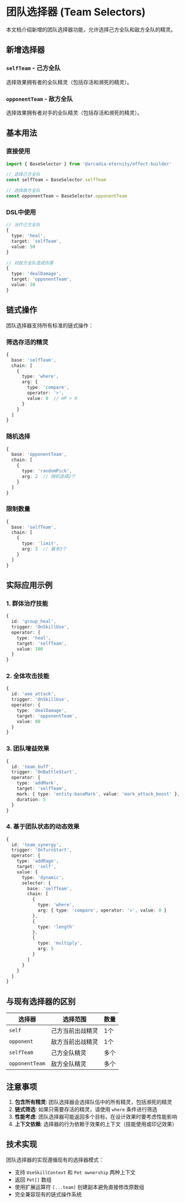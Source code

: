 # 团队选择器 (Team Selectors)

本文档介绍新增的团队选择器功能，允许选择己方全队和敌方全队的精灵。

## 新增选择器

### `selfTeam` - 己方全队

选择效果拥有者的全队精灵（包括存活和濒死的精灵）。

### `opponentTeam` - 敌方全队  

选择效果拥有者对手的全队精灵（包括存活和濒死的精灵）。

## 基本用法

### 直接使用

```typescript
import { BaseSelector } from '@arcadia-eternity/effect-builder'

// 选择己方全队
const selfTeam = BaseSelector.selfTeam

// 选择敌方全队
const opponentTeam = BaseSelector.opponentTeam
```

### DSL中使用

```typescript
// 治疗己方全队
{
  type: 'heal',
  target: 'selfTeam',
  value: 50
}

// 对敌方全队造成伤害
{
  type: 'dealDamage',
  target: 'opponentTeam', 
  value: 30
}
```

## 链式操作

团队选择器支持所有标准的链式操作：

### 筛选存活的精灵

```typescript
{
  base: 'selfTeam',
  chain: [
    {
      type: 'where',
      arg: {
        type: 'compare',
        operator: '>',
        value: 0  // HP > 0
      }
    }
  ]
}
```

### 随机选择

```typescript
{
  base: 'opponentTeam',
  chain: [
    {
      type: 'randomPick',
      arg: 2  // 随机选择2个
    }
  ]
}
```

### 限制数量

```typescript
{
  base: 'selfTeam',
  chain: [
    {
      type: 'limit',
      arg: 3  // 最多3个
    }
  ]
}
```

## 实际应用示例

### 1. 群体治疗技能

```typescript
{
  id: 'group_heal',
  trigger: 'OnSkillUse',
  operator: {
    type: 'heal',
    target: 'selfTeam',
    value: 100
  }
}
```

### 2. 全体攻击技能

```typescript
{
  id: 'aoe_attack',
  trigger: 'OnSkillUse', 
  operator: {
    type: 'dealDamage',
    target: 'opponentTeam',
    value: 80
  }
}
```

### 3. 团队增益效果

```typescript
{
  id: 'team_buff',
  trigger: 'OnBattleStart',
  operator: {
    type: 'addMark',
    target: 'selfTeam',
    mark: { type: 'entity:baseMark', value: 'mark_attack_boost' },
    duration: 5
  }
}
```

### 4. 基于团队状态的动态效果

```typescript
{
  id: 'team_synergy',
  trigger: 'OnTurnStart',
  operator: {
    type: 'addRage',
    target: 'self',
    value: {
      type: 'dynamic',
      selector: {
        base: 'selfTeam',
        chain: [
          {
            type: 'where',
            arg: { type: 'compare', operator: '>', value: 0 }
          },
          {
            type: 'length'
          },
          {
            type: 'multiply',
            arg: 5
          }
        ]
      }
    }
  }
}
```

## 与现有选择器的区别

| 选择器 | 选择范围 | 数量 |
|--------|----------|------|
| `self` | 己方当前出战精灵 | 1个 |
| `opponent` | 敌方当前出战精灵 | 1个 |
| `selfTeam` | 己方全队精灵 | 多个 |
| `opponentTeam` | 敌方全队精灵 | 多个 |

## 注意事项

1. **包含所有精灵**: 团队选择器会选择队伍中的所有精灵，包括濒死的精灵
2. **链式筛选**: 如果只需要存活的精灵，请使用 `where` 条件进行筛选
3. **性能考虑**: 团队选择器可能返回多个目标，在设计效果时要考虑性能影响
4. **上下文依赖**: 选择器的行为依赖于效果的上下文（技能使用或印记效果）

## 技术实现

团队选择器的实现遵循现有的选择器模式：

- 支持 `UseSkillContext` 和 `Pet ownership` 两种上下文
- 返回 `Pet[]` 数组
- 使用扩展运算符 `[...team]` 创建副本避免直接修改原数组
- 完全兼容现有的链式操作系统
